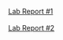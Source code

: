 [Lab Report #1](http://hlonsdaleUCSD.github.io/cse15l-lab-reports/labReport1)
<br/>
<br/>
[Lab Report #2](http://hlonsdaleUCSD.github.io/cse15l-lab-reports/labReport2)
